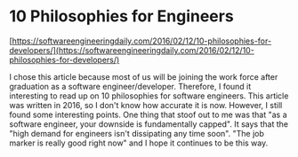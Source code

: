10 Philosophies for Engineers  
=============================
[https://softwareengineeringdaily.com/2016/02/12/10-philosophies-for-developers/](https://softwareengineeringdaily.com/2016/02/12/10-philosophies-for-developers/)

I chose this article because most of us will be joining the work force after graduation as a software engineer/developer. Therefore, I found it interesting to read up on 10 philosophies for software engineers. This article was written in 2016, so I don't know how accurate it is now. However, I still found some interesting points. One thing that stoof out to me was that "as a software engineer, your downside is fundamentally capped". It says that the "high demand for engineers isn't dissipating any time soon". "The job marker is really good right now" and I hope it continues to be this way.